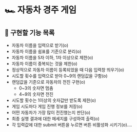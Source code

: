 # 🏎️ 자동차 경주 게임

## 📝 구현할 기능 목록

- 자동차 이름을 입력으로 받기(o)
- 자동차 이름을 쉼표를 기준으로 분리(o)
- 자동차 이름을 5자 이하, 1자 이상으로 제한(o)
- 자동차 이름이 중복되는 것을 제한(o)
- 정상적으로 자동차 이름이 등록되었을 때 다음 입력창 띄우기(o)
- 시도할 횟수를 입력으로 받아 0~9의 랜덤값을 구함(o)
- 랜덤값을 기준으로 자동차의 전진 구현(o)
  - 0~3의 숫자면 멈춤
  - 4~9의 숫자면 전진
- 시도할 횟수는 1이상의 숫자값만 받도록 제한(o)
- 게임 시도마다 게임 진행 정보를 저장(o)
- 어떤 자동차가 가장 많이 전진했는지 판단(o)
- 최종 실행 결과에 대한 메세지를 구성하여 출력(o)
- 각 입력값에 대한 submit 버튼을 누르면 버튼 비활성화 시키기(o)....